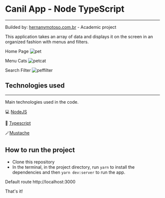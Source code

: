 # Canil App - Node TypeScript 
-----------

Builded by: [hernanymotoso.com.br](https://www.hernanymotoso.com.br) - Academic project

This application takes an array of data and displays it on the screen in an organized fashion with menus and filters. 

Home Page
![pet](https://user-images.githubusercontent.com/28400751/162550783-e121061d-fb67-4b64-8a7f-c09ff0e61c31.png)

Menu Cats
![petcat](https://user-images.githubusercontent.com/28400751/162550819-e3bedc31-0ec5-4f2e-a53b-74d1a0fecbe7.png)

Search Filter
![peffilter](https://user-images.githubusercontent.com/28400751/162550840-ddc233ca-ccf9-4387-b0b4-3ee4da99d7e3.png)

## Technologies used
----
Main technologies used in the code.

💻 [NodeJS](https://nodejs.org/)

🧰 [Typescript](https://www.typescriptlang.org/)

🪄[Mustache](https://mustache.github.io/)


## How to run the project

* Clone this repository
* In the terminal, in the project directory, run `yarn` to install the dependencies and then `yarn dev:server` to run the app.

Default route http://localhost:3000 

That's it! 

